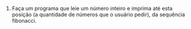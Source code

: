 1. Faça um programa que leie um número inteiro e imprima até esta posição (a quantidade de números que o usuário pedir), da sequência fibonacci.
